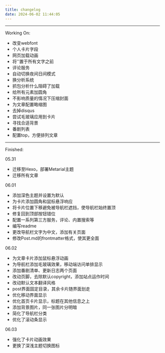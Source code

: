 ```yaml
---
title: changelog
date: 2024-06-02 11:44:05
---
```

---
Working On:
- 改变webfont
- 个人卡片字段
- 网页加载动画
- 将'<!--more-->'置于所有文字之前
- 评论服务
- 自动切换夜间日间模式
- 换分析系统
- 抓包分析什么阻碍了加载
- 给所有元素加圆角
- 不影响质量的情况下压缩封面
- 为文章配置略缩图
- 去掉disqus
- 尝试毛玻璃应用到卡片
- 寻找合适背景
- 番剧列表
- 配置top，方便排列文章

---
Finished:

05.31 
- 迁移至Hexo，部署Metarial主题
- 迁移所有文章

06.01
- 添加深色主题并设置为默认
- 为卡片添加圆角和鼠标悬浮响应
- 将卡片位置下移避免被导航栏遮挡，使导航栏始终置顶
- 修复回到顶部按钮错位
- 配置一系列第三方服务，评论、内置搜索等
- 编写readme
- 更改导航栏文字为中文，添加有关页面
- 修改Post.md的frontmatter格式，使其更全面

06.02
- 为文章卡片添加鼠标悬浮动画
- 为导航栏添加毛玻璃效果，移动端访问单排显示
- 添加番剧清单、更新日志两个页面
- 改动页脚，去除默认copyright，添加站点运作时间
- 改动默认文本翻译风格
- post界面固定目录，其余卡片随界面划走
- 优化移动界面显示
- 优化首页卡片显示，标题在其他信息之上
- 添加背景图片，同一张图片分明暗
- 简化了导航栏分类
- 优化了滚动条显示

06.03
- 强化了卡片动画效果
- 更换了深浅主题切换图标